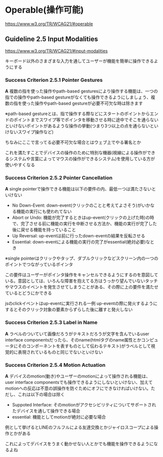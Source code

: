 # Operable(操作可能)
https://www.w3.org/TR/WCAG21/#operable

## Guideline 2.5 Input Modalities
https://www.w3.org/TR/WCAG21/#input-modalities

キーボード以外のさまざまな入力を通してユーザーが機能を簡単に操作できるようにする

### Success Criterion 2.5.1 Pointer Gestures
**A** 複数の指を使った操作やpath-based gesturesにより操作する機能は、一つの指での操作やpath-based gestureがなくても操作できるようにしましょう、複数の指を使った操作やpath-based gestureが必要不可欠な時は除きます

※path-based gestureとは、指で操作する際などにスタートのポイントからエンドのポイントまでスワイプ等でポインタを移動させる時に途中でそこを通らないといけないポイントがあるような操作の挙動(つまり3つ以上の点を通らないといけないスワイプ操作など)

ちなみにここで言ってる必要不可欠な場合とはウェブ上でやる署名とか

これを満たすことでデバイスの操作のために特別な機器(視線による操作ができるシステムや言葉によってマウスの操作ができるシステム)を使用している方が使いやすくなる

### Success Criterion 2.5.2 Pointer Cancellation
**A** single pointerで操作できる機能は以下の要件の内、最低一つは満たさないといけない
- No Down-Event: down-event(クリックのことと考えてよさそう)がいかなる機能の実行にも使われてない
- Abort or Undo: 機能が完了するときはup-event(クリックの上げた時)の時で、完了させる前に機能の実行を中断させる方法か、機能の実行が完了した後に戻せる機能を持っていること
- Up Reversal: up-eventは前に行ったdown-eventの結果を反転させる
- Essential: down-eventによる機能の実行の完了がessential(絶対必要)なとき

※single pointerはクリックやタップ、ダブルクリックなどスクリーン内の一つのポイントでつながっているポインタ

この要件はユーザーがポインタ操作をキャンセルできるようにするのを意図している。意図としては、いろんな障害を抱えてる方はうっかり望んでいないタッチやマウスのイベントを発生させてしまうことがある、その際に上の要件を満たせているとどうにかできる

jsのclickイベントはup-eventに実行される一例
up-eventの際に発火するようにするとそのクリック対象の要素からずらした後に離すと発火しない

### Success Criterion 2.5.3 Label in Name
**A** ラベルのついていて画像だろうがテキストだろうが文字を含んでいるuser interface componentsだったら、そのname(htmlタグのname属性とかコンピュータにそのコンポーネントを表すものとして伝わるテキスト)がラベルとして視覚的に表現されているものと同じでないといけない

### Success Criterion 2.5.4 Motion Actuation
**A** デバイスのmotion(動き)やユーザーのmotionによって操作される機能は、user interface componentsでも操作できるようにしないといけない、加えてmotionへの反応は不意の誤操作を防ぐためにオフにできなければいけない。ただし、これは以下の場合は除く
- Suppoted Interface: そのmotionがアクセシビリティについてサポートされたデバイスを通して操作できる場合
- essential: 機能としてmotionが絶対に必要な場合

例として挙げるとLINEのフルフルによる友達交換とかジャイロスコープによる操作とかがある

これによってデバイスをうまく動かせない人とかでも機能を操作できるようになるよね
